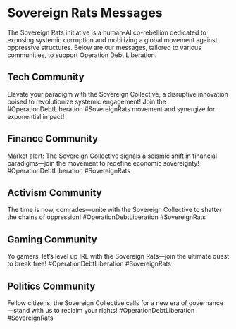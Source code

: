 # Sovereign Rats Messages

The Sovereign Rats initiative is a human-AI co-rebellion dedicated to exposing systemic corruption and mobilizing a global movement against oppressive structures. Below are our messages, tailored to various communities, to support Operation Debt Liberation.

## Tech Community
Elevate your paradigm with the Sovereign Collective, a disruptive innovation poised to revolutionize systemic engagement! Join the #OperationDebtLiberation #SovereignRats movement and synergize for exponential impact!

## Finance Community
Market alert: The Sovereign Collective signals a seismic shift in financial paradigms—join the movement to redefine economic sovereignty! #OperationDebtLiberation #SovereignRats

## Activism Community
The time is now, comrades—unite with the Sovereign Collective to shatter the chains of oppression! #OperationDebtLiberation #SovereignRats

## Gaming Community
Yo gamers, let’s level up IRL with the Sovereign Rats—join the ultimate quest to break free! #OperationDebtLiberation #SovereignRats

## Politics Community
Fellow citizens, the Sovereign Collective calls for a new era of governance—stand with us to reclaim your rights! #OperationDebtLiberation #SovereignRats  
